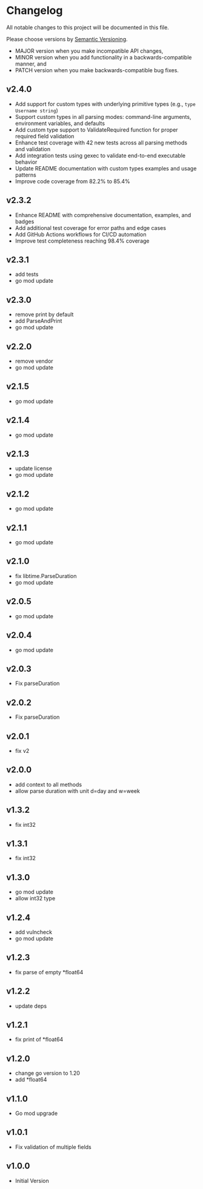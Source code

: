 # Changelog

All notable changes to this project will be documented in this file.

Please choose versions by [Semantic Versioning](http://semver.org/).

* MAJOR version when you make incompatible API changes,
* MINOR version when you add functionality in a backwards-compatible manner, and
* PATCH version when you make backwards-compatible bug fixes.

## v2.4.0

- Add support for custom types with underlying primitive types (e.g., `type Username string`)
- Support custom types in all parsing modes: command-line arguments, environment variables, and defaults
- Add custom type support to ValidateRequired function for proper required field validation
- Enhance test coverage with 42 new tests across all parsing methods and validation
- Add integration tests using gexec to validate end-to-end executable behavior
- Update README documentation with custom types examples and usage patterns
- Improve code coverage from 82.2% to 85.4%

## v2.3.2

- Enhance README with comprehensive documentation, examples, and badges
- Add additional test coverage for error paths and edge cases
- Add GitHub Actions workflows for CI/CD automation
- Improve test completeness reaching 98.4% coverage

## v2.3.1

- add tests
- go mod update

## v2.3.0

- remove print by default
- add ParseAndPrint
- go mod update

## v2.2.0

- remove vendor
- go mod update

## v2.1.5

- go mod update

## v2.1.4

- go mod update

## v2.1.3

- update license
- go mod update

## v2.1.2

- go mod update

## v2.1.1

- go mod update

## v2.1.0

- fix libtime.ParseDuration
- go mod update

## v2.0.5

- go mod update

## v2.0.4

- go mod update

## v2.0.3

- Fix parseDuration

## v2.0.2

- Fix parseDuration

## v2.0.1

- fix v2

## v2.0.0

- add context to all methods
- allow parse duration with unit d=day and w=week

## v1.3.2

- fix int32

## v1.3.1

- fix int32

## v1.3.0

- go mod update
- allow int32 type

## v1.2.4

- add vulncheck
- go mod update

## v1.2.3

- fix parse of empty *float64

## v1.2.2

- update deps

## v1.2.1

- fix print of *float64

## v1.2.0

- change go version to 1.20
- add *float64

## v1.1.0

- Go mod upgrade

## v1.0.1

- Fix validation of multiple fields

## v1.0.0

- Initial Version
